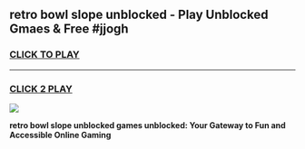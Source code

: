 
## retro bowl slope unblocked - Play Unblocked Gmaes & Free #jjogh
<h3>
<a href="https://news.freeplayer.one?title=retro_bowl_slope_unblocked&ref=24F">CLICK TO PLAY</a></h3>
<hr>

<h3>
<a href="https://news.freeplayer.one?title=retro_bowl_slope_unblocked&ref=24F">CLICK 2 PLAY</a>
  
</h3>

<a href="https://news.freeplayer.one?title=retro_bowl_slope_unblocked&ref=24F/"><img src="https://clearcache.store/games.png"></a>


**retro bowl slope unblocked games unblocked: Your Gateway to Fun and Accessible Online Gaming**
